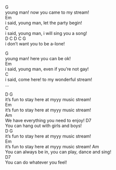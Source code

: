 G  
young man! now you came to my stream!  
Em  
i said, young man, let the party begin!  
C  
i said, young man, i will sing you a song!  
D             C    D  C   G  
i don’t want you to be a-lone!  

G  
young man! here you can be ok!  
Em  
i said, young man, even if you’re not gay!  
C  
i said, come here! to my wonderful stream!  
... 

D                           G  
it’s fun to stay here at myyy music stream!  
                      Em    
it’s fun to stay here at myyy music stream!  
Am  
We have everything you need to enjoy!
D7   
You can hang out with girls and boys!  
D                           G  
it’s fun to stay here at myyy music stream!  
Em  
it’s fun to stay here at myyy music stream! 
Am   
You can always be in, you can play, dance and sing!  
D7  
You can do whatever you feel!  

